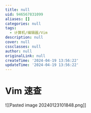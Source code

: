 ```yaml
---
title: null
uid: 946567831099
aliases: []
categories: null
tags:
  - 计算机/编辑器/Vim
description: null
cover: null
cssclasses: null
author: null
originalLink: null
createTime: '2024-04-19 13:56:22'
updateTime: '2024-04-19 13:56:22'
---
```


# Vim 速查

![[Pasted image 20240123101848.png]]

